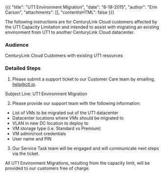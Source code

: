 {{{
  "title": "UT1 Environment Migration",
  "date": "6-18-2015",
  "author": "Erin Carson",
  "attachments": [],
  "contentIsHTML": false
}}}

The following instructions are for CenturyLink Cloud customers affected by the UT1 Capacity Limitation and intended to assist with migrating an existing environment from UT1 to another CenturyLink Cloud datacenter.

### Audience

CenturyLink Cloud Customers with existing UT1 resources

### Detailed Steps

1. Please submit a support ticket to our Customer Care team by emailing, help@ctl.io. 

  Subject Line: UT1 Environment Migration

2. Please provide our support team with the following information:

  * List of VMs to be migrated out of the UT1 datacenter
  * Datacenter locations where VMs should be migrated to
  * VLAN in new DC location to deploy to
  * VM storage type (i.e. Standard vs Premium)
  * VM admin/root credentials
  * User name and PIN

3. Our Service Task team will be engaged and will communicate next steps via the ticket.

All UT1 Environment Migrations, resulting from the capacity limit, will be provided to our customers free of charge.
